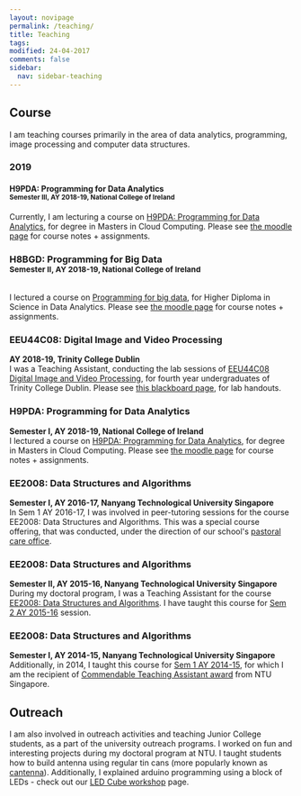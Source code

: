 ```yaml
---
layout: novipage
permalink: /teaching/
title: Teaching
tags: 
modified: 24-04-2017
comments: false
sidebar:
  nav: sidebar-teaching
---
```


## Course
I am teaching courses primarily in the area of data analytics, programming, image processing and computer data structures.

### 2019
#### H9PDA: Programming for Data Analytics<br><sup>Semester III, AY 2018-19, National College of Ireland</sup>
Currently, I am lecturing a course on <a href="http://courses.ncirl.ie/index.cfm/page/module/moduleId/20375">H9PDA: Programming for Data Analytics</a>, for degree in Masters in Cloud Computing. Please see <a href="https://moodle.ncirl.ie/course/view.php?id=1464">the moodle page</a> for course notes + assignments.

### H8BGD: Programming for Big Data<br><sup>Semester II, AY 2018-19, National College of Ireland</sup>
<br />
I lectured a course on <a href="http://courses.ncirl.ie/index.cfm/page/module/moduleId/21358">Programming for big data</a>, for Higher Diploma in Science in Data Analytics. Please see <a href="https://moodle.ncirl.ie/course/view.php?id=1605">the moodle page</a> for course notes + assignments.

### EEU44C08: Digital Image and Video Processing
**AY 2018-19, Trinity College Dublin** 
<br />
I was a Teaching Assistant, conducting the lab sessions of [EEU44C08 Digital Image and Video Processing](https://github.com/frcs/EE4C08), for fourth year undergraduates of Trinity College Dublin. Please see <a href="https://tcd.blackboard.com/webapps/blackboard/execute/announcement?method=search&context=course_entry&course_id=_46876_1&handle=announcements_entry&mode=view">this blackboard page</a>, for lab handouts.


### H9PDA: Programming for Data Analytics
**Semester I, AY 2018-19, National College of Ireland** 
<br />
I lectured a course on <a href="http://courses.ncirl.ie/index.cfm/page/module/moduleId/20375">H9PDA: Programming for Data Analytics</a>, for degree in Masters in Cloud Computing. Please see <a href="https://moodle.ncirl.ie/course/view.php?id=1319">the moodle page</a> for course notes + assignments.


### EE2008: Data Structures and Algorithms
**Semester I, AY 2016-17, Nanyang Technological University Singapore** 
<br />
In Sem 1 AY 2016-17, I was involved in peer-tutoring sessions for the course EE2008: Data Structures and Algorithms. This was a special course offering, that was conducted, under the direction of our school's <a href="http://www.eee.ntu.edu.sg/Programmes/CurrentStudents/sws/AcademicCounselling/Pages/Home.aspx">pastoral care office</a>. 


### EE2008: Data Structures and Algorithms
**Semester II, AY 2015-16, Nanyang Technological University Singapore** 
<br />
During my doctoral program, I was a Teaching Assistant for the course <a href="https://eee.ntu.edu.sg/Programmes/CurrentStudents/undergraduate/undergraduatefull-time/Documents/EE2008.pdf">EE2008: Data Structures and Algorithms</a>. I have taught this course for <a href="http://www3.ntu.edu.sg/home2012/SOUMYABR001/teach_AY2015.html">Sem 2 AY 2015-16</a> session. 


### EE2008: Data Structures and Algorithms
**Semester I, AY 2014-15, Nanyang Technological University Singapore** 
<br />
Additionally, in 2014, I taught this course for <a href="http://www3.ntu.edu.sg/home2012/SOUMYABR001/teach_AY2014.html">Sem 1 AY 2014-15</a>, for which I am the recipient of <a href="https://soumyabratadev.files.wordpress.com/2016/07/teaching_award_fall2014.pdf">Commendable Teaching Assistant award</a> from NTU Singapore. 

## Outreach
I am also involved in outreach activities and teaching Junior College students, as a part of the university outreach programs. I worked on fun and interesting projects during my doctoral program at NTU. I taught students how to build antenna using regular tin cans (more popularly known as <a href="https://en.wikipedia.org/wiki/Cantenna">cantenna</a>). Additionally, I explained arduino programming using a block of LEDs - check out our <a href="http://www3.ntu.edu.sg/home2012/SOUMYABR001/ledcube.html">LED Cube workshop</a> page. 



<!---
I supervise students in their Master of Science (MSc) research thesis, and also mentor Final Year Projects (FYPs) and <a href="http://www.ntu.edu.sg/TalentOutreach/NRP/Pages/index.aspx">Nanyang Research Program</a> (NRP) projects. 
-->
